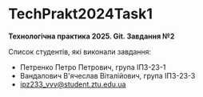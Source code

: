 # TechPrakt2024Task1
**Технологічна практика 2025. Git. Завдання №2**

Список студентів, які виконали завдання:
* Петренко Петро Петрович, група ІПЗ-23-1
* Вандалович В'ячеслав Віталійович, група ІПЗ-23-3
* ipz233_vvv@student.ztu.edu.ua
